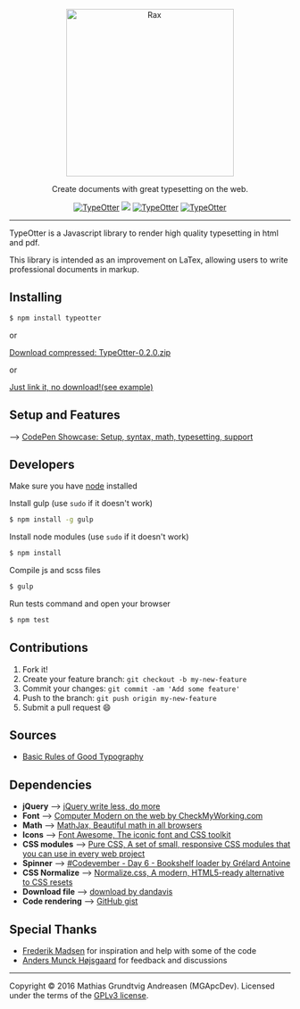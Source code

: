 <p align="center">
    <a href="http://mgapcdev.github.io/TypeOtter/">
        <img alt="Rax" src="http://i.imgur.com/tGz40Of.png" width="300">
    </a>
</p>
<p align="center">
Create documents with great typesetting on the web.
</p>
<p align="center">
<a href="https://travis-ci.org/MGApcDev/TypeOtter"><img alt="TypeOtter" src="https://travis-ci.org/MGApcDev/TypeOtter.svg?branch=master"></a>
<a href="https://www.codacy.com/app/mgapcdev/TypeOtter/dashboard"><img src="https://api.codacy.com/project/badge/Grade/c098136ef81345b78c480ee695314a21"/></a>
<a href="https://waffle.io/MGApcDev/TypeOtter"><img alt="TypeOtter" src="https://badge.waffle.io/MGApcDev/TypeOtter.svg?label=ready&title=Ready"></a>
<a href="LICENSE.md"><img alt="TypeOtter" src="https://img.shields.io/aur/license/yaourt.svg"></a>
</p>

---

TypeOtter is a Javascript library to render high quality typesetting in html and pdf.

This library is intended as an improvement on LaTex, allowing users to write professional documents in markup.

## Installing

```bash
$ npm install typeotter
```

or

[Download compressed: TypeOtter-0.2.0.zip](https://github.com/MGApcDev/TypeOtter/releases/download/v0.2.0/TypeOtter-0.2.0.zip)

or

[Just link it, no download!(see example)](http://codepen.io/MGApcDev/full/jyyJOe/)

## Setup and Features
--> [CodePen Showcase: Setup, syntax, math, typesetting, support](http://codepen.io/MGApcDev/full/jyyJOe/)

## Developers
Make sure you have [node](https://nodejs.org/en/) installed

Install gulp (use `sudo` if it doesn't work)
```bash
$ npm install -g gulp
```

Install node modules (use `sudo` if it doesn't work)
```bash
$ npm install
```

Compile js and scss files
```bash
$ gulp
```

Run tests command and open your browser
```bash
$ npm test
```

## Contributions
1. Fork it!
2. Create your feature branch: `git checkout -b my-new-feature`
3. Commit your changes: `git commit -am 'Add some feature'`
4. Push to the branch: `git push origin my-new-feature`
5. Submit a pull request :smile:

## Sources
- [Basic Rules of Good Typography](http://www.troytempleman.com/2010/02/08/basic-rules-of-good-typography/)

## Dependencies
- **jQuery** --> [jQuery write less, do more](https://jquery.com/)
- **Font** --> [Computer Modern on the web by CheckMyWorking.com](http://checkmyworking.com/cm-web-fonts/)
- **Math** --> [MathJax, Beautiful math in all browsers](https://www.mathjax.org/)
- **Icons** --> [Font Awesome, The iconic font and CSS toolkit](http://fontawesome.io/)
- **CSS modules** --> [Pure CSS, A set of small, responsive CSS modules that you can use in every web project](http://purecss.io/)
- **Spinner** --> [#Codevember - Day 6 - Bookshelf loader by Grélard Antoine](http://codepen.io/ikoshowa/pen/qOMvpy)
- **CSS Normalize** --> [Normalize.css, A modern, HTML5-ready alternative to CSS resets](https://necolas.github.io/normalize.css/)
- **Download file** --> [download by dandavis](https://github.com/rndme/download)
- **Code rendering** --> [GitHub gist](https://gist.github.com/)

## Special Thanks
- [Frederik Madsen](https://www.linkedin.com/in/frederikmadsen/da) for inspiration and help with some of the code
- [Anders Munck Højsgaard](https://www.linkedin.com/in/anders-munck-49a10188/da) for feedback and discussions

---

Copyright &copy; 2016 Mathias Grundtvig Andreasen (MGApcDev). Licensed under the terms of the [GPLv3 license](LICENSE.md).
